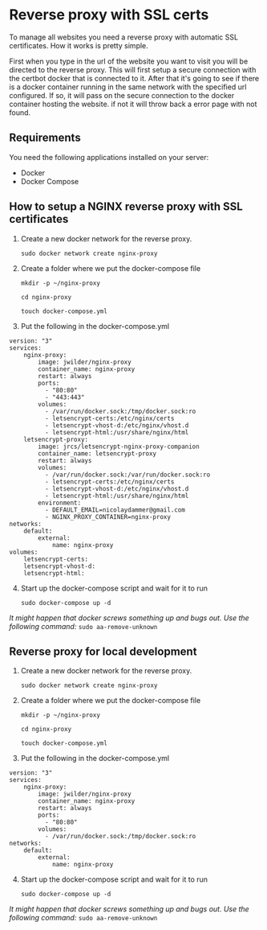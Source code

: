 # Reverse proxy with SSL certs

To manage all websites you need a reverse proxy with automatic SSL certificates.
How it works is pretty simple.

First when you type in the url of the website you want to visit you will be directed to the reverse proxy.
This will first setup a secure connection with the certbot docker that is connected to it.
After that it's going to see if there is a docker container running in the same network with the specified
url configured. If so, it will pass on the secure connection to the docker container hosting the website.
if not it will throw back a error page with not found.

## Requirements

You need the following applications installed on your server:
* Docker
* Docker Compose

## How to setup a NGINX reverse proxy with SSL certificates

1. Create a new docker network for the reverse proxy.

    `sudo docker network create nginx-proxy`

2. Create a folder where we put the docker-compose file
    
    `mkdir -p ~/nginx-proxy`
    
    `cd nginx-proxy`

    `touch docker-compose.yml`

3. Put the following in the docker-compose.yml

```
version: "3"
services:
    nginx-proxy:
        image: jwilder/nginx-proxy
        container_name: nginx-proxy
        restart: always
        ports:
          - "80:80"
          - "443:443"
        volumes:
          - /var/run/docker.sock:/tmp/docker.sock:ro
          - letsencrypt-certs:/etc/nginx/certs
          - letsencrypt-vhost-d:/etc/nginx/vhost.d
          - letsencrypt-html:/usr/share/nginx/html
    letsencrypt-proxy:
        image: jrcs/letsencrypt-nginx-proxy-companion
        container_name: letsencrypt-proxy
        restart: always
        volumes:
          - /var/run/docker.sock:/var/run/docker.sock:ro
          - letsencrypt-certs:/etc/nginx/certs
          - letsencrypt-vhost-d:/etc/nginx/vhost.d
          - letsencrypt-html:/usr/share/nginx/html
        environment:
          - DEFAULT_EMAIL=nicolaydammer@gmail.com
          - NGINX_PROXY_CONTAINER=nginx-proxy
networks:
    default:
        external:
            name: nginx-proxy
volumes:
    letsencrypt-certs:
    letsencrypt-vhost-d:
    letsencrypt-html:
```

4. Start up the docker-compose script and wait for it to run
    
    `sudo docker-compose up -d`

*It might happen that docker screws something up and bugs out. Use the following command:*
`sudo aa-remove-unknown`

## Reverse proxy for local development

1. Create a new docker network for the reverse proxy.

   `sudo docker network create nginx-proxy`

2. Create a folder where we put the docker-compose file

   `mkdir -p ~/nginx-proxy`

   `cd nginx-proxy`

   `touch docker-compose.yml`

3. Put the following in the docker-compose.yml

```
version: "3"
services:
    nginx-proxy:
        image: jwilder/nginx-proxy
        container_name: nginx-proxy
        restart: always
        ports:
          - "80:80"
        volumes:
          - /var/run/docker.sock:/tmp/docker.sock:ro
networks:
    default:
        external:
            name: nginx-proxy
```

4. Start up the docker-compose script and wait for it to run

   `sudo docker-compose up -d`

*It might happen that docker screws something up and bugs out. Use the following command:*
`sudo aa-remove-unknown`